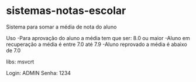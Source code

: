 # sistemas-notas-escolar
Sistema para somar a média de nota do aluno

Uso
-Para aprovação do aluno a média tem que ser: 8.0 ou maior
-Aluno em recuperação a média é entre 7.0 até 7.9
-Aluno reprovado a média é abaixo de 7.0

libs: msvcrt

Login: ADMIN
Senha: 1234